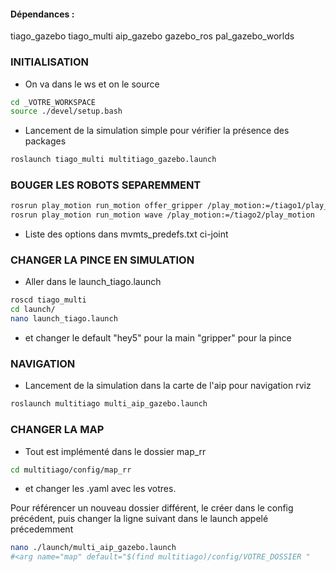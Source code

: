 #### Dépendances : 

 tiago_gazebo
 tiago_multi
 aip_gazebo
 gazebo_ros 
 pal_gazebo_worlds



### INITIALISATION
- On va dans le ws et on le source 
```bash
cd _VOTRE_WORKSPACE  
source ./devel/setup.bash  
```
- Lancement de la simulation simple pour vérifier la présence des packages
```bash
roslaunch tiago_multi multitiago_gazebo.launch  
```

### BOUGER LES ROBOTS SEPAREMMENT
```bash
rosrun play_motion run_motion offer_gripper /play_motion:=/tiago1/play_motion  
rosrun play_motion run_motion wave /play_motion:=/tiago2/play_motion  
```
- Liste des options dans mvmts_predefs.txt ci-joint  


### CHANGER LA PINCE EN SIMULATION 
- Aller dans le launch_tiago.launch   
```bash
roscd tiago_multi  
cd launch/  
nano launch_tiago.launch  
```
- et changer le default "hey5" pour la main "gripper" pour la pince   


### NAVIGATION
- Lancement de la simulation dans la carte de l'aip pour navigation rviz  
```bash
roslaunch multitiago multi_aip_gazebo.launch  
```

### CHANGER LA MAP  
- Tout est implémenté dans le dossier map_rr 
```bash
cd multitiago/config/map_rr
```
- et changer les .yaml avec les votres. 

Pour référencer un nouveau dossier différent, le créer dans le config précédent, puis changer la ligne suivant dans le launch appelé précedemment
```bash
nano ./launch/multi_aip_gazebo.launch  
#<arg name="map" default="$(find multitiago)/config/VOTRE_DOSSIER "
```

